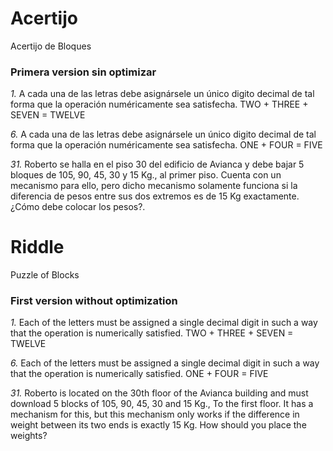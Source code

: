 # Acertijo
Acertijo de Bloques
### Primera version sin optimizar ###

*1.* A cada una de las letras debe asignársele un único digito decimal de tal forma que la operación numéricamente sea satisfecha. TWO + THREE + SEVEN = TWELVE

*6.* A cada una de las letras debe asignársele un único digito decimal de tal forma que la operación numéricamente sea satisfecha. ONE + FOUR = FIVE


*31.* Roberto se halla en el piso 30 del edificio de Avianca y debe bajar 5 bloques de 105, 90, 45, 30 y 15 Kg., al primer piso. Cuenta con un mecanismo para ello, pero dicho mecanismo solamente funciona si la diferencia de pesos entre sus dos extremos es de 15 Kg exactamente. ¿Cómo debe colocar los pesos?. 

# Riddle
Puzzle of Blocks
### First version without optimization ###

*1.* Each of the letters must be assigned a single decimal digit in such a way that the operation is numerically satisfied. TWO + THREE + SEVEN = TWELVE

*6.* Each of the letters must be assigned a single decimal digit in such a way that the operation is numerically satisfied. ONE + FOUR = FIVE

*31.* Roberto is located on the 30th floor of the Avianca building and must download 5 blocks of 105, 90, 45, 30 and 15 Kg., To the first floor. It has a mechanism for this, but this mechanism only works if the difference in weight between its two ends is exactly 15 Kg. How should you place the weights?
